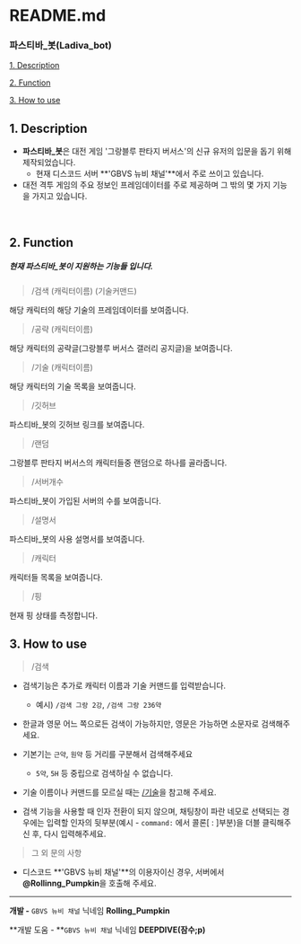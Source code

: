# README.md

### 파스티바_봇(Ladiva_bot)

[1. Description](#1.-description)

[2. Function](#2.-function)

[3. How to use](#3.-how-to-use)



## 1. Description

- **파스티바_봇**은 대전 게임 '그랑블루 판타지 버서스'의 신규 유저의 입문을 돕기 위해 제작되었습니다.
  - 현재 디스코드 서버 **'GBVS 뉴비 채널'**에서 주로 쓰이고 있습니다.
- 대전 격투 게임의 주요 정보인 프레임데이터를 주로 제공하며 그 밖의 몇 가지 기능을 가지고 있습니다.

​    

## 2. Function

##### 현재 파스티바_봇이 지원하는 기능들 입니다.

>  /검색 (캐릭터이름) (기술커맨드)

해당 캐릭터의 해당 기술의 프레임데이터를 보여줍니다.

> /공략 (캐릭터이름)

해당 캐릭터의 공략글(그랑블루 버서스 갤러리 공지글)을 보여줍니다.

> /기술 (캐릭터이름)

해당 캐릭터의 기술 목록을 보여줍니다.

> /깃허브

파스티바_봇의 깃허브 링크를 보여줍니다.

> /랜덤

그랑블루 판타지 버서스의 캐릭터들중 랜덤으로 하나를 골라줍니다.

> /서버개수

파스티바_봇이 가입된 서버의 수를 보여줍니다.

> /설명서

파스티바_봇의 사용 설명서를 보여줍니다.

> /캐릭터

캐릭터들 목록을 보여줍니다.

> /핑

현재 핑 상태를 측정합니다.



## 3. How to use

> /검색

- 검색기능은 추가로 캐릭터 이름과 기술 커맨드를 입력받습니다.
  - 예시) `/검색 그랑 2강`, `/검색 그랑 236약`

- 한글과 영문 어느 쪽으로든 검색이 가능하지만, 영문은 가능하면 소문자로 검색해주세요.
- 기본기는 `근약`, `원약` 등 거리를 구분해서 검색해주세요
  - `5약`, `5H` 등 중립으로 검색하실 수 없습니다.

- 기술 이름이나 커맨드를 모르실 때는 [/기술](#2.-function)을 참고해 주세요.
- 검색 기능을 사용할 때 인자 전환이 되지 않으며, 채팅창이 파란 네모로 선택되는 경우에는 입력할 인자의 뒷부분(예시 - `command:` 에서 콜론[ : ]부분)을 더블 클릭해주신 후, 다시 입력해주세요.

> 그 외 문의 사항

- 디스코드 **'GBVS 뉴비 채널'**의 이용자이신 경우, 서버에서 **@Rollinng_Pumpkin**을 호출해 주세요.



---

**개발 -** `GBVS 뉴비 채널` 닉네임 **Rolling_Pumpkin**

**개발 도움 - **`GBVS 뉴비 채널` 닉네임 **DEEPDIVE(잠수;p)**
